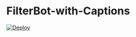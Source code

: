 # FilterBot-with-Captions

[![Deploy](https://www.herokucdn.com/deploy/button.svg)](https://www.heroku.com/deploy?template=https://github.com/jikkubot/FilterBot-with-Captions) 
